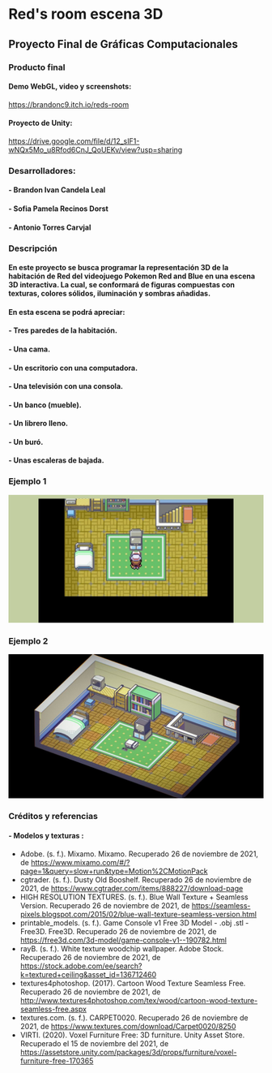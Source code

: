 # Red's room escena 3D
## Proyecto Final de Gráficas Computacionales

### Producto final
#### Demo WebGL, video y screenshots: 
https://brandonc9.itch.io/reds-room

#### Proyecto de Unity: 
https://drive.google.com/file/d/12_sIF1-wNQx5Mo_u8Rfod6CnJ_QoUEKv/view?usp=sharing

### Desarrolladores:
####  - Brandon Ivan Candela Leal
####  - Sofia Pamela Recinos Dorst
####  - Antonio Torres Carvjal

### Descripción
#### En este proyecto se busca programar la representación 3D de la habitación de Red del videojuego Pokemon Red and Blue en una escena 3D interactiva. La cual, se conformará de figuras compuestas con texturas, colores sólidos, iluminación y sombras añadidas.
#### En esta escena se podrá apreciar:
####  - Tres paredes de la habitación.
####  - Una cama.
####  - Un escritorio con una computadora.
####  - Una televisión con una consola.
####  - Un banco (mueble).
####  - Un librero lleno.
####  - Un buró.
####  - Unas escaleras de bajada.

### Ejemplo 1
![screenshot](Ejemplo1.jpg)

### Ejemplo 2
![Screenshot](Ejemplo2.jpeg) 

### Créditos y referencias
#### - Modelos y texturas :
- Adobe. (s. f.). Mixamo. Mixamo. Recuperado 26 de noviembre de 2021, de https://www.mixamo.com/#/?page=1&query=slow+run&type=Motion%2CMotionPack
- cgtrader. (s. f.). Dusty Old Booshelf. Recuperado 26 de noviembre de 2021, de https://www.cgtrader.com/items/888227/download-page
- HIGH RESOLUTION TEXTURES. (s. f.). Blue Wall Texture + Seamless Version. Recuperado 26 de noviembre de 2021, de https://seamless-pixels.blogspot.com/2015/02/blue-wall-texture-seamless-version.html
- printable_models. (s. f.). Game Console v1 Free 3D Model - .obj .stl - Free3D. Free3D. Recuperado 26 de noviembre de 2021, de https://free3d.com/3d-model/game-console-v1--190782.html
- rayB. (s. f.). White texture woodchip wallpaper. Adobe Stock. Recuperado 26 de noviembre de 2021, de https://stock.adobe.com/ee/search?k=textured+ceiling&asset_id=136712460
- textures4photoshop. (2017). Cartoon Wood Texture Seamless Free. Recuperado 26 de noviembre de 2021, de http://www.textures4photoshop.com/tex/wood/cartoon-wood-texture-seamless-free.aspx
- textures.com. (s. f.). CARPET0020. Recuperado 26 de noviembre de 2021, de https://www.textures.com/download/Carpet0020/8250
- VIRTI. (2020). Voxel Furniture Free: 3D furniture. Unity Asset Store. Recuperado el 15 de noviembre del 2021, de https://assetstore.unity.com/packages/3d/props/furniture/voxel-furniture-free-170365
